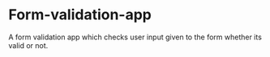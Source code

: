 # Form-validation-app
A form validation app which checks user input given to the form whether its valid or not.
